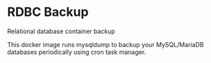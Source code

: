 # RDBC Backup

Relational database container backup

This docker image runs mysqldump to backup your MySQL/MariaDB databases periodically using cron task manager.



